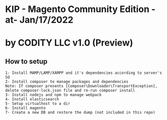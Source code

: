 # KIP - Magento Community Edition -at- Jan/17/2022
# by CODITY LLC v1.0 (Preview)
## How to setup
	1- Install MAMP/LAMP/XAMPP and it's dependencies according to server's SO
	2- Install composer to manage packages and dependencies
	Note: If composer presents [Composer\Downloader\TransportException], delete composer-lock.json file and re-run composer install
	3- Install nodejs and npm to manage webpack
	4- Install elasticsearch 
	5- Setup virtualhost to a dir
	6- Install magento 
	7- Create a new DB and restore the dump (not included in this repo)
	